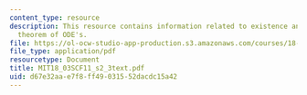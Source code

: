 ```yaml
---
content_type: resource
description: This resource contains information related to existence and uniqueness
  theorem of ODE's.
file: https://ol-ocw-studio-app-production.s3.amazonaws.com/courses/18-03sc-differential-equations-fall-2011/d67e32aae7f8ff49031552dacdc15a42_MIT18_03SCF11_s2_3text.pdf
file_type: application/pdf
resourcetype: Document
title: MIT18_03SCF11_s2_3text.pdf
uid: d67e32aa-e7f8-ff49-0315-52dacdc15a42
---
```

